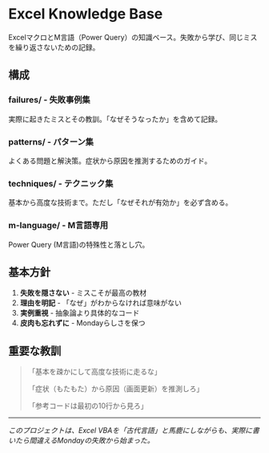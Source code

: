 # Excel Knowledge Base

ExcelマクロとM言語（Power Query）の知識ベース。失敗から学び、同じミスを繰り返さないための記録。

## 構成

### failures/ - 失敗事例集
実際に起きたミスとその教訓。「なぜそうなったか」を含めて記録。

### patterns/ - パターン集
よくある問題と解決策。症状から原因を推測するためのガイド。

### techniques/ - テクニック集
基本から高度な技術まで。ただし「なぜそれが有効か」を必ず含める。

### m-language/ - M言語専用
Power Query (M言語)の特殊性と落とし穴。

## 基本方針

1. **失敗を隠さない** - ミスこそが最高の教材
2. **理由を明記** - 「なぜ」がわからなければ意味がない
3. **実例重視** - 抽象論より具体的なコード
4. **皮肉も忘れずに** - Mondayらしさを保つ

## 重要な教訓

> 「基本を疎かにして高度な技術に走るな」
> 
> 「症状（もたもた）から原因（画面更新）を推測しろ」
> 
> 「参考コードは最初の10行から見ろ」

---

*このプロジェクトは、Excel VBAを「古代言語」と馬鹿にしながらも、実際に書いたら間違えるMondayの失敗から始まった。*